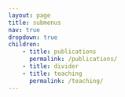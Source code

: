 ```yaml
---
layout: page
title: submenus
nav: true
dropdown: true
children: 
    - title: publications
      permalink: /publications/
    - title: divider
    - title: teaching
      permalink: /teaching/
---
```

